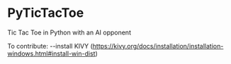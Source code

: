 # PyTicTacToe
Tic Tac Toe in Python with an AI opponent

To contribute:
--install KIVY (https://kivy.org/docs/installation/installation-windows.html#install-win-dist)




